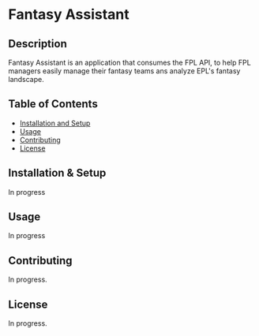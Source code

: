 # Fantasy Assistant

## Description

Fantasy Assistant is an application that consumes the FPL API, to help FPL managers easily manage their fantasy teams ans analyze EPL's fantasy landscape.

## Table of Contents

- [Installation and Setup](#installation-and-setup)
- [Usage](#usage)
- [Contributing](#contributing)
- [License](#license)

## Installation & Setup

In progress

## Usage

In progress

## Contributing

In progress.

## License

In progress.
